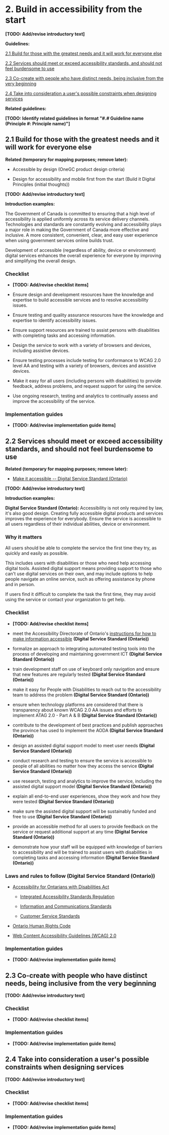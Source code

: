 # 2. Build in accessibility from the start

**[TODO: Add/revise introductory text]**

**Guidelines:**

[2.1 Build for those with the greatest needs and it will work for everyone else](#user-content-21-build-for-those-with-the-greatest-needs-and-it-will-work-for-everyone-else)

[2.2 Services should meet or exceed accessibility standards, and should not feel burdensome to use](#user-content-22-services-should-meet-or-exceed-accessibility-standards-and-should-not-feel-burdensome-to-use)

[2.3 Co-create with people who have distinct needs, being inclusive from the very beginning](#user-content-23-co-create-with-people-who-have-distinct-needs-being-inclusive-from-the-very-beginning)

[2.4 Take into consideration a user's possible constraints when designing services](#user-content-24-take-into-consideration-a-users-possible-constraints-when-designing-services)

**Related guidelines:**

**[TODO: Identify related guidelines in format "\#.\# Guideline name (Principle #: Principle name)"]**

## 2.1 Build for those with the greatest needs and it will work for everyone else

**Related (temporary for mapping purposes; remove later):**

- Accessible by design (OneGC product design criteria)

- Design for accessibility and mobile first from the start (Build it Digital Principles (initial thoughts))

**[TODO: Add/revise introductory text]**

**Introduction examples:**

The Government of Canada is committed to ensuring that a high level of accessibility is applied uniformly across its service delivery channels. Technologies and standards are constantly evolving and accessibility plays a major role in making the Government of Canada more effective and inclusive. A more consistent, convenient, clear, and easy user experience when using government services online builds trust.

Development of accessible (regardless of ability, device or environment) digital services enhances the overall experience for everyone by improving and simplifying the overall design.

### Checklist

- **[TODO: Add/revise checklist items]**

- Ensure design and development resources have the knowledge and expertise to build accessible services and to resolve accessibility issues.

- Ensure testing and quality assurance resources have the knowledge and expertise to identify accessibility issues.

- Ensure support resources are trained to assist persons with disabilities with completing tasks and accessing information.

- Design the service to work with a variety of browsers and devices, including assistive devices.

- Ensure testing processes include testing for conformance to WCAG 2.0 level AA and testing with a variety of browsers, devices and assistive devices.

- Make it easy for all users (including persons with disabilities) to provide feedback, address problems, and request support for using the service.

- Use ongoing research, testing and analytics to continually assess and improve the accessibility of the service.

### Implementation guides

- **[TODO: Add/revise implementation guide items]**

## 2.2 Services should meet or exceed accessibility standards, and should not feel burdensome to use

**Related (temporary for mapping purposes; remove later):**

- [Make it accessible -- Digital Service Standard (Ontario)](https://www.ontario.ca/page/digital-service-standard#section-8)

**[TODO: Add/revise introductory text]**

**Introduction examples:**

**Digital Service Standard (Ontario):** Accessibility is not only required by law, it's also good design. Creating fully accessible digital products and services improves the experience for everybody. Ensure the service is accessible to all users regardless of their individual abilities, device or environment.

### Why it matters

All users should be able to complete the service the first time they try, as quickly and easily as possible.

This includes users with disabilities or those who need help accessing digital tools. Assisted digital support means providing support to those who can't use digital services on their own, and may include options to help people navigate an online service, such as offering assistance by phone and in person.

If users find it difficult to complete the task the first time, they may avoid using the service or contact your organization to get help.

### Checklist

- **[TODO: Add/revise checklist items]**

- meet the Accessibility Directorate of Ontario's [instructions for how to make information accessible](https://www.ontario.ca/page/how-make-information-accessible) **(Digital Service Standard (Ontario))**

- formalize an approach to integrating automated testing tools into the process of developing and maintaining government ICT **(Digital Service Standard (Ontario))**

- train development staff on use of keyboard only navigation and ensure that new features are regularly tested **(Digital Service Standard (Ontario))**

- make it easy for People with Disabilities to reach out to the accessibility team to address the problem **(Digital Service Standard (Ontario))**

- ensure when technology platforms are considered that there is transparency about known WCAG 2.0 AA issues and efforts to implement ATAG 2.0 - Part A & B **(Digital Service Standard (Ontario))**

- contribute to the development of best practices and publish approaches the province has used to implement the AODA **(Digital Service Standard (Ontario))**

- design an assisted digital support model to meet user needs **(Digital Service Standard (Ontario))**

- conduct research and testing to ensure the service is accessible to people of all abilities no matter how they access the service **(Digital Service Standard (Ontario))**

- use research, testing and analytics to improve the service, including the assisted digital support model **(Digital Service Standard (Ontario))**

- explain all end-to-end user experiences, show they work and how they were tested **(Digital Service Standard (Ontario))**

- make sure the assisted digital support will be sustainably funded and free to use **(Digital Service Standard (Ontario))**

- provide an accessible method for all users to provide feedback on the service or request additional support at any time **(Digital Service Standard (Ontario))**

- demonstrate how your staff will be equipped with knowledge of barriers to accessibility and will be trained to assist users with disabilities in completing tasks and accessing information **(Digital Service Standard (Ontario))**

### Laws and rules to follow **(Digital Service Standard (Ontario))**

- [Accessibility for Ontarians with Disabilities Act](https://www.ontario.ca/laws/statute/05a11)

  - [Integrated Accessibility Standards Regulation](https://www.ontario.ca/laws/regulation/110191)

  - [Information and Communications Standards](https://www.ontario.ca/laws/regulation/110191#BK8)

  - [Customer Service Standards](https://www.ontario.ca/laws/regulation/110191#BK148)

- [Ontario Human Rights Code](https://www.ontario.ca/laws/statute/90h19)

- [Web Content Accessibility Guidelines (WCAG) 2.0](https://www.w3.org/WAI/intro/wcag)

### Implementation guides

- **[TODO: Add/revise implementation guide items]**

## 2.3 Co-create with people who have distinct needs, being inclusive from the very beginning

**[TODO: Add/revise introductory text]**

### Checklist

- **[TODO: Add/revise checklist items]**

### Implementation guides

- **[TODO: Add/revise implementation guide items]**

## 2.4 Take into consideration a user's possible constraints when designing services

**[TODO: Add/revise introductory text]**

### Checklist

- **[TODO: Add/revise checklist items]**

### Implementation guides

- **[TODO: Add/revise implementation guide items]**
